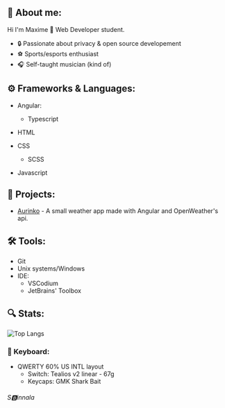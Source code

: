 ## :speech_balloon: About me: 

 Hi I'm Maxime 🤡 Web Developer student.

* :lock: Passionate about privacy & open source developement
* :soccer: Sports/esports enthusiast
* :headphones: Self-taught musician (kind of)


## :gear: Frameworks & Languages: 
* Angular:
  * Typescript

* HTML
* CSS
  * SCSS
* Javascript

## :construction: Projects: 

* [Aurinko](https://github.com/RangoDisco/Aurinko) - A small weather app made with Angular and OpenWeather's api. 


## 🛠️ Tools: 
* Git
* Unix systems/Windows
* IDE:
  * VSCodium
  * JetBrains' Toolbox


## :mag: Stats:

![Top Langs](https://github-readme-stats.vercel.app/api/top-langs/?username=RangoDisco&layout=compact&theme=dark)


### :gem: Keyboard: 
* QWERTY 60% US INTL layout
  * Switch: Tealios v2 linear - 67g
  * Keycaps: GMK Shark Bait



###### S:b:innala
